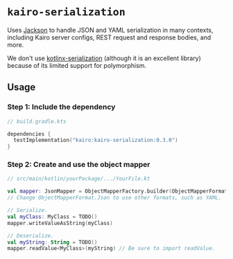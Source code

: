 # `kairo-serialization`

Uses [Jackson](https://github.com/FasterXML/jackson)
to handle JSON and YAML serialization in many contexts,
including Kairo server configs, REST request and response bodies, and more.

We don't use [kotlinx-serialization](https://github.com/Kotlin/kotlinx.serialization)
(although it is an excellent library)
because of its limited support for polymorphism.

## Usage

### Step 1: Include the dependency

```kotlin
// build.gradle.kts

dependencies {
  testImplementation("kairo:kairo-serialization:0.3.0")
}
```

### Step 2: Create and use the object mapper

```kotlin
// src/main/kotlin/yourPackage/.../YourFile.kt

val mapper: JsonMapper = ObjectMapperFactory.builder(ObjectMapperFormat.Json).build()
// Change ObjectMapperFormat.Json to use other formats, such as YAML.

// Serialize.
val myClass: MyClass = TODO()
mapper.writeValueAsString(myClass)

// Deserialize.
val myString: String = TODO()
mapper.readValue<MyClass>(myString) // Be sure to import readValue.
```
